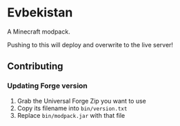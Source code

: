 Evbekistan
==========

A Minecraft modpack.

Pushing to this will deploy and overwrite to the live server!

## Contributing

### Updating Forge version

1. Grab the Universal Forge Zip you want to use
1. Copy its filename into `bin/version.txt`
1. Replace `bin/modpack.jar` with that file